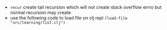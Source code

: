 - `recur` create tail recursion which will not create stack overflow errro but normal recursion may create
- use the following code to load file on clj repl `(load-file "src/learning/list.clj")`